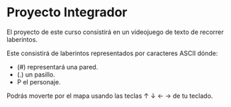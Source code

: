 # Proyecto Integrador

El proyecto de este curso consistirá en un videojuego de texto de recorrer laberintos.

Este consistirá de laberintos representados por caracteres ASCII dónde:

- (#) representará una pared.
- (.) un pasillo.
- P el personaje.

Podrás moverte por el mapa usando las teclas ↑ ↓ ← → de tu teclado.
